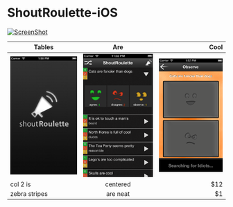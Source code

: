 ShoutRoulette-iOS
=================
 <!--![ShoutRoulette](https://github.com/eminisrafil/ShoutRoulette-iOS/blob/master/AppStoreScreenShots/ShoutRoulette-StartUp.png?raw=true) |
![ShoutRoulette](https://github.com/eminisrafil/ShoutRoulette-iOS/blob/master/AppStoreScreenShots/ShoutRoulette.png?raw=true) |
![ShoutRoulette](https://github.com/eminisrafil/ShoutRoulette-iOS/blob/master/AppStoreScreenShots/ShoutRoulette-Observe.png?raw=true)  -->

[![ScreenShot](https://raw.github.com/GabLeRoux/WebMole/master/ressources/WebMole_Youtube_Video.png)](http://vimeo.com/60722216)


| Tables        | Are           | Cool  |
| ------------- |:-------------:| -----:|
| ![ShoutRoulette](https://github.com/eminisrafil/ShoutRoulette-iOS/blob/master/AppStoreScreenShots/ShoutRoulette-StartUp.png?raw=true)     | ![ShoutRoulette](https://github.com/eminisrafil/ShoutRoulette-iOS/blob/master/AppStoreScreenShots/ShoutRoulette.png?raw=true) | ![ShoutRoulette](https://github.com/eminisrafil/ShoutRoulette-iOS/blob/master/AppStoreScreenShots/ShoutRoulette-Observe.png?raw=true) |
| col 2 is      | centered      |   $12 |
| zebra stripes | are neat      |    $1 |
